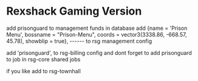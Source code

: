 # Rexshack Gaming Version
 
add prisonguard to management funds in database 
add {name = 'Prison Menu', bossname = "Prison-Menu", coords = vector3(3338.86, -668.57, 45.78),	showblip = true}, ------ to rsg management config 

add 'prisonguard', to rsg-billing config 
and dont forget to add prisonguard to job in rsg-core shared jobs 

if you like add to  rsg-townhall
